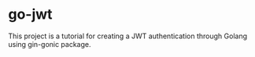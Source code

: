 # go-jwt

This project is a tutorial for creating a JWT authentication through Golang using gin-gonic package.

